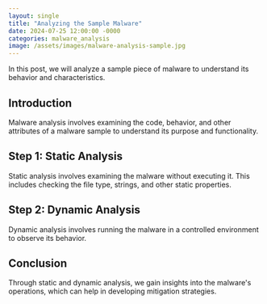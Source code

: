 ```yaml
---
layout: single
title: "Analyzing the Sample Malware"
date: 2024-07-25 12:00:00 -0000
categories: malware_analysis
image: /assets/images/malware-analysis-sample.jpg
---
```

In this post, we will analyze a sample piece of malware to understand its behavior and characteristics.

## Introduction
Malware analysis involves examining the code, behavior, and other attributes of a malware sample to understand its purpose and functionality.

## Step 1: Static Analysis
Static analysis involves examining the malware without executing it. This includes checking the file type, strings, and other static properties.

## Step 2: Dynamic Analysis
Dynamic analysis involves running the malware in a controlled environment to observe its behavior.

## Conclusion
Through static and dynamic analysis, we gain insights into the malware's operations, which can help in developing mitigation strategies.
